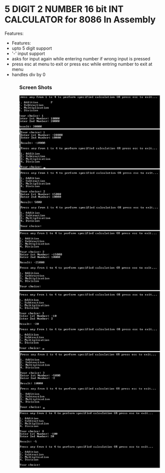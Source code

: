 <h1>5 DIGIT 2 NUMBER 16 bit INT CALCULATOR for 8086 In Assembly</h1>

Features:

<ul>    
<li>Features:</li> 
<li>upto 5 digit support</li>
<li>'-' input support</li>
<li>asks for input again while entering number if wrong input is pressed</li>
<li>press esc at menu to exit or press esc while entring number to exit at menu</li>
<li>handles div by 0</li>

<ul>

<h3>Screen Shots</h3>

<img src="https://raw.githubusercontent.com/smyaseen/pics/main/8086-calculator/1.png" />
<img src="https://raw.githubusercontent.com/smyaseen/pics/main/8086-calculator/2.png" />
<img src="https://raw.githubusercontent.com/smyaseen/pics/main/8086-calculator/3.png" />
<img src="https://raw.githubusercontent.com/smyaseen/pics/main/8086-calculator/4.png" />
<img src="https://raw.githubusercontent.com/smyaseen/pics/main/8086-calculator/5.png" />
<img src="https://raw.githubusercontent.com/smyaseen/pics/main/8086-calculator/6.png" />
<img src="https://raw.githubusercontent.com/smyaseen/pics/main/8086-calculator/7.png" />
